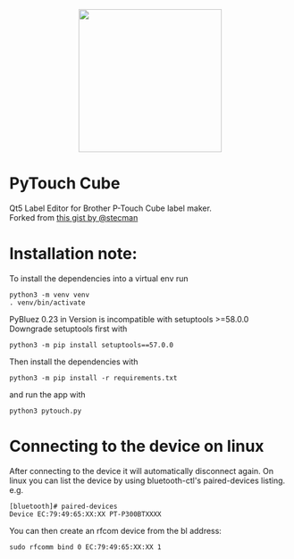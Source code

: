<div align="center">
<img src="https://github.com/piksel/pytouch-cube/raw/main/pytouch3.png" width="256" height="256" />
</div>


# PyTouch Cube
Qt5 Label Editor for Brother P-Touch Cube label maker.  
Forked from [this gist by @stecman](https://gist.github.com/stecman/ee1fd9a8b1b6f0fdd170ee87ba2ddafd)

# Installation note:
To install the dependencies into a virtual env run
```
python3 -m venv venv
. venv/bin/activate
```

PyBluez 0.23 in Version is incompatible with setuptools >=58.0.0
Downgrade setuptools first with
```
python3 -m pip install setuptools==57.0.0
```

Then install the dependencies with
```
python3 -m pip install -r requirements.txt
```

and run the app with

```
python3 pytouch.py
```

# Connecting to the device on linux

After connecting to the device it will automatically disconnect again.
On linux you can list the device by using bluetooth-ctl's paired-devices listing.
e.g.
```
[bluetooth]# paired-devices
Device EC:79:49:65:XX:XX PT-P300BTXXXX
```

You can then create an rfcom device from the bl address:
```
sudo rfcomm bind 0 EC:79:49:65:XX:XX 1
```
